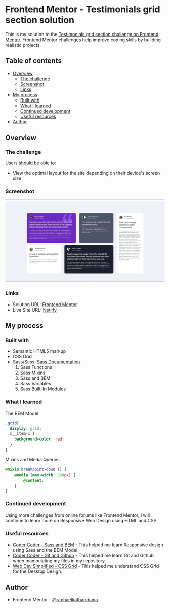 # Frontend Mentor - Testimonials grid section solution

This is my solution to the [Testimonials grid section challenge on Frontend Mentor](https://www.frontendmentor.io/challenges/testimonials-grid-section-Nnw6J7Un7). Frontend Mentor challenges help improve coding skills by building realistic projects. 

## Table of contents

- [Overview](#overview)
  - [The challenge](#the-challenge)
  - [Screenshot](#screenshot)
  - [Links](#links)
- [My process](#my-process)
  - [Built with](#built-with)
  - [What I learned](#what-i-learned)
  - [Continued development](#continued-development)
  - [Useful resources](#useful-resources)
- [Author](#author)

## Overview

### The challenge

Users should be able to:

- View the optimal layout for the site depending on their device's screen size

### Screenshot

![Screenshot of the final design made](./images/screenshot.png)


### Links

- Solution URL: [Frontend Mentor](https://www.frontendmentor.io/solutions/responsive-testimonial-website-section-using-css-grid-97kyS5zjx8)
- Live Site URL: [Netlify](https://thunderous-melba-17ce53.netlify.app/)

## My process

### Built with

- Semantic HTML5 markup
- CSS Grid
- Sass/Scss: [Sass Documentation](https://sass-lang.com/)
  1. Sass Functions
  2. Sass Mixins
  3. Sass and BEM
  4. Sass Variables
  5. Sass Built-In Modules

### What I learned

The BEM Model
```scss
.grid{
  display: grid;
  &__item-1 {
    background-color: red;
  }
}
```
Mixins and Media Queries
```scss
@mixin breakpoint-down () {
    @media (max-width: 820px) {
        @content;
    }
}
```

### Continued development

Using more challenges from online forums like Frontend Mentor, I will continue to learn more on Responsive Web Design using HTML and CSS.

### Useful resources

- [Coder Coder - Sass and BEM](https://youtu.be/jfMHA8SqUL4) - This helped me learn Responsive design using Sass and the BEM Model.
- [Coder Coder - Git and Github](https://youtu.be/8Dd7KRpKeaE) - This helped me learn Git and Github when manipulating my files in my repository.
- [Web Dev Simplified - CSS Grid](https://youtu.be/9zBsdzdE4sM) - This helped me understand CSS Grid for the Desktop Design.

## Author

<!-- - Website - [Add your name here](https://www.your-site.com) -->
- Frontend Mentor - [@raphaelkathambana](https://www.frontendmentor.io/profile/raphaelkathambana)